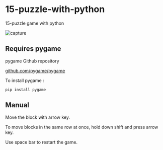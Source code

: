 # 15-puzzle-with-python
15-puzzle game with python

![capture](https://user-images.githubusercontent.com/81851585/115057571-3233f300-9f1f-11eb-99cf-bd77fc4ce3a6.png)


## Requires pygame

pygame Github repository  

[github.com/pygame/pygame](https://github.com/pygame/pygame)


To install pygame : 
```
pip install pygame
```


## Manual

Move the block with arrow key.

To move blocks in the same row at once, hold down shift and press arrow key.

Use space bar to restart the game.
